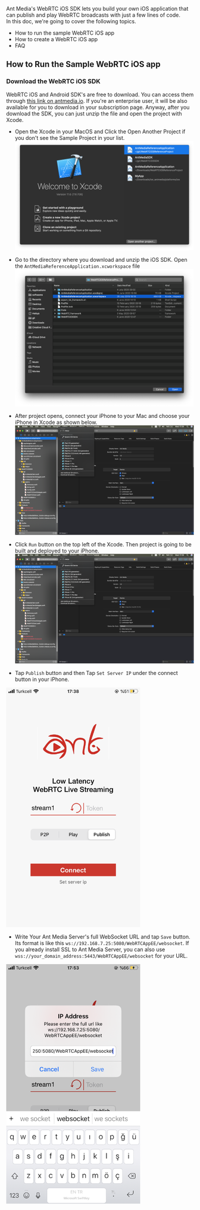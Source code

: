 Ant Media's WebRTC iOS SDK lets you build your own iOS application that can publish and play WebRTC broadcasts with just a few lines of code.   
In this doc, we're going to cover the following topics. 
* How to run the sample WebRTC iOS app
* How to create a WebRTC iOS app
* FAQ 

## How to Run the Sample WebRTC iOS app

### Download the WebRTC iOS SDK
WebRTC iOS and Android SDK's are free to download. You can access them through [this link on antmedia.io](https://antmedia.io/free-webrtc-android-ios-sdk/). If you're an enterprise user, it will be also available for you to download in your subscription page. Anyway, after you download the SDK, you can just unzip the file and open the project with Xcode. 

* Open the Xcode in your MacOS and Click the Open Another Project if you don't see the Sample Project in your list.
![Open Xcode](./images/Xcode_open_another_project.png)

* Go to the directory where you download and unzip the iOS SDK. Open the `AntMediaReferenceApplication.xcworkspace` file
![Open WebRTC Sample Project in Xcode](./images/open_sample_project.png)

* After project opens, connect your iPhone to your Mac and choose your iPhone in Xcode as shown below. 
![Open WebRTC Sample Project in Xcode](./images/choose_your_iphone_in_xcode.png)

* Click `Run` button on the top left of the Xcode. Then project is going to be built and deployed to your iPhone. 
![WebRTC iOS App is running](./images/choose_your_iphone_in_xcode.png)

* Tap `Publish` button and then Tap `Set Server IP` under the connect button in your iPhone. 
<img src="./images/tap_publish_button.png" width=360 />


* Write Your Ant Media Server's full WebSocket URL and tap `Save` button. Its format is like this `ws://192.168.7.25:5080/WebRTCAppEE/websocket`. If you already install SSL to Ant Media Server, you can also use `wss://your_domain_address:5443/WebRTCAppEE/websocket` for your URL.
<img src="./images/set_server_ip.png" width=360 />





